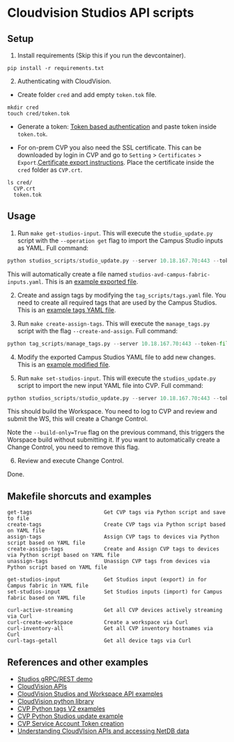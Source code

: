 # Cloudvision Studios API scripts

## Setup

1. Install requirements (Skip this if you run the devcontainer).

```shell
pip install -r requirements.txt
```

2. Authenticating with CloudVision.

- Create folder `cred` and add empty `token.tok` file.
```shell
mkdir cred
touch cred/token.tok
```

- Generate a token: [Token based authentication](https://aristanetworks.github.io/cloudvision-apis/connecting/#token-based-authentication) and paste token inside `token.tok`.

- For on-prem CVP you also need the SSL certificate. This can be downloaded by login in CVP and go to `Setting` > `Certificates` > `Export`.[Certificate export instructions](https://www.arista.io/help/2025.1/articles/c2V0dGluZ3MuQWxsLkNlcnRpZmljYXRlcw==#certificates). 
Place the certificate inside the `cred` folder as `CVP.crt`.

```shell
ls cred/
  CVP.crt  
  token.tok
```


## Usage

1. Run `make get-studios-input`. This will execute the `studio_update.py` script with the `--operation get` flag to import the Campus Studio inputs as YAML. Full command:

```python
python studios_scripts/studio_update.py --server 10.18.167.70:443 --token-file cred/token.tok --operation get --cert-file cred/CVP.crt --studio-id studio-avd-campus-fabric
```

This will automatically create a file named `studios-avd-campus-fabric-inputs.yaml`. This is an [example exported file](studios_scripts/studio-avd-campus-fabric-inputs.yaml).


2. Create and assign tags by modifying the `tag_scripts/tags.yaml` file. You need to create all required tags that are used by the Campus Studios. This is an [example tags YAML file](tag_scripts/tags.yaml).


3. Run `make create-assign-tags`. This will execute the `manage_tags.py` script with the flag `--create-and-assign`. Full command:

```python
python tag_scripts/manage_tags.py --server 10.18.167.70:443 --token-file cred/token.tok --cert-file cred/CVP.crt --file tag_scripts/tags.yaml --create-and-assign
```


4. Modify the exported Campus Studios YAML file to add new changes. This is an [example modified file](studios_scripts/studio-avd-campus-fabric-inputs-new.yaml).

5. Run `make set-studios-input`. This will execute the `studios_update.py` script to import the new input YAML file into CVP. Full command:

```python
python studios_scripts/studio_update.py --server 10.18.167.70:443 --token-file cred/token.tok --operation set --cert-file cred/CVP.crt --studio-id studio-avd-campus-fabric --yaml-file=studios_scripts/studio-avd-campus-fabric-inputs-new.yaml --build-only=True
```

This should build the Workspace. You need to log to CVP and review and submit the WS, this will create a Change Control. 

Note the `--build-only=True` flag on the previous command, this triggers the Worspace build without submitting it. If you want to automatically create a Change Control, you need to remove this flag. 

6. Review and execute Change Control.

Done.


## Makefile shorcuts and examples

```text
get-tags                       Get CVP tags via Python script and save to file
create-tags                    Create CVP tags via Python script based on YAML file
assign-tags                    Assign CVP tags to devices via Python script based on YAML file
create-assign-tags             Create and Assign CVP tags to devices via Python script based on YAML file
unassign-tags                  Unassign CVP tags from devices via Python script based on YAML file

get-studios-input              Get Studios input (export) in for Campus fabric in YAML file
set-studios-input              Set Studios inputs (import) for Campus fabric based on YAML file

curl-active-streaming          Get all CVP devices actively streaming via Curl
curl-create-workspace          Create a workspace via Curl
curl-inventory-all             Get all CVP inventory hostnames via Curl
curl-tags-getall               Get all device tags via Curl
```

## References and other examples

- [Studios gRPC/REST demo](https://github.com/noredistribution/studios-demo)
- [CloudVision APIs](https://aristanetworks.github.io/cloudvision-apis/)
- [CloudVision Studios and Workspace API examples](https://aristanetworks.github.io/cloudvision-apis/examples/rest/studios-and-workspaces/)
- [CloudVision python library](https://github.com/aristanetworks/cloudvision-python)
- [CVP Python tags V2 examples](https://github.com/aristanetworks/cloudvision-python/tree/trunk/examples/resources/tag/v2)
- [CVP Python Studios update example](https://github.com/aristanetworks/cloudvision-python/blob/trunk/examples/resources/studio/README.md#studio_updatepy)
- [CVP Service Account Token creation](https://www.arista.io/help/articles/c2V0dGluZ3MuQWxsLmFjY2Vzc0NvbnRyb2wuc2VydmljZUFjY291bnRzLnRva2Vucw==)
- [Understanding CloudVIsion APIs and accessing NetDB data](https://arista.my.site.com/AristaCommunity/s/article/Understanding-CloudVIsion-APIs-and-accessing-NetDB-data)
